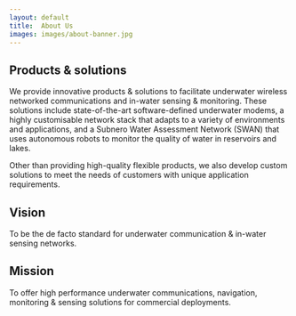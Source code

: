 ```yaml
---
layout: default
title:  About Us
images: images/about-banner.jpg
---
```


## Products & solutions

We provide innovative products & solutions to facilitate underwater wireless networked communications and in-water sensing & monitoring. These solutions include state-of-the-art software-defined underwater modems, a highly customisable network stack that adapts to a variety of environments and applications, and a Subnero Water Assessment Network (SWAN) that uses autonomous robots to monitor the quality of water in reservoirs and lakes.

Other than providing high-quality flexible products, we also develop custom solutions to meet the needs of customers with unique application requirements.

## Vision

To be the de facto standard for underwater communication & in-water sensing networks.

## Mission

To offer high performance underwater communications, navigation, monitoring & sensing solutions for commercial deployments.
